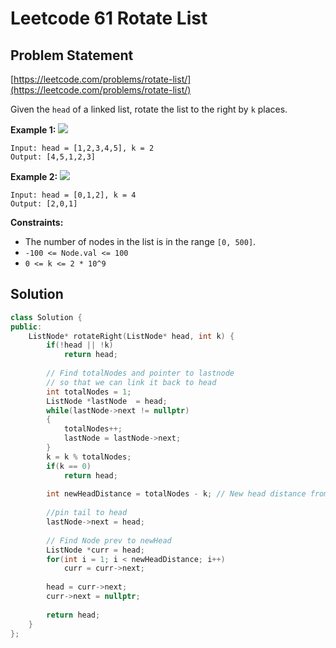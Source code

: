 # Leetcode 61 Rotate List

## Problem Statement

[https://leetcode.com/problems/rotate-list/](https://leetcode.com/problems/rotate-list/)

Given the `head` of a linked list, rotate the list to the right by `k` places.

**Example 1:** ![](https://assets.leetcode.com/uploads/2020/11/13/rotate1.jpg)

```text
Input: head = [1,2,3,4,5], k = 2
Output: [4,5,1,2,3]
```

**Example 2:** ![](https://assets.leetcode.com/uploads/2020/11/13/roate2.jpg)

```text
Input: head = [0,1,2], k = 4
Output: [2,0,1]
```

**Constraints:**

* The number of nodes in the list is in the range `[0, 500]`.
* `-100 <= Node.val <= 100`
* `0 <= k <= 2 * 10^9`

## Solution

```cpp
class Solution {
public:
    ListNode* rotateRight(ListNode* head, int k) {
        if(!head || !k) 
            return head;
        
        // Find totalNodes and pointer to lastnode 
        // so that we can link it back to head
        int totalNodes = 1;
        ListNode *lastNode  = head;
        while(lastNode->next != nullptr)
        {
            totalNodes++;
            lastNode = lastNode->next;
        }
        k = k % totalNodes;
        if(k == 0)
            return head;
        
        int newHeadDistance = totalNodes - k; // New head distance from head
        
        //pin tail to head 
        lastNode->next = head;
        
        // Find Node prev to newHead
        ListNode *curr = head;
        for(int i = 1; i < newHeadDistance; i++)
            curr = curr->next;
        
        head = curr->next;
        curr->next = nullptr;
        
        return head;        
    }
};
```

